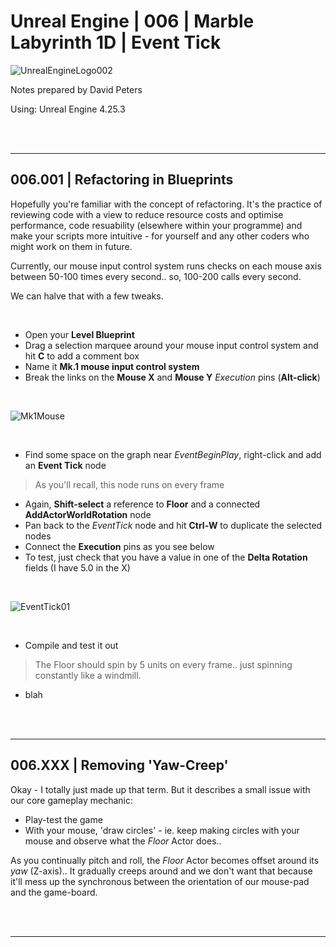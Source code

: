 # Unreal Engine | 006 | Marble Labyrinth 1D | Event Tick

![UnrealEngineLogo002](https://user-images.githubusercontent.com/36719180/90347960-a4e68900-e087-11ea-9349-f5a59105b4d2.png)


Notes prepared by David Peters

Using: Unreal Engine 4.25.3 

<br><br>

---

## 006.001 | Refactoring in Blueprints

Hopefully you're familiar with the concept of refactoring. It's the practice of reviewing code with a view to reduce resource costs and optimise performance, code resuability (elsewhere within your programme) and make your scripts more intuitive - for yourself and any other coders who might work on them in future.

Currently, our mouse input control system runs checks on each mouse axis between 50-100 times every second.. so, 100-200 calls every second.

We can halve that with a few tweaks.

<br>

- Open your **Level Blueprint**
- Drag a selection marquee around your mouse input control system and hit **C** to add a comment box
- Name it **Mk.1 mouse input control system**
- Break the links on the **Mouse X** and **Mouse Y** *Execution* pins (**Alt-click**)

<br>

![Mk1Mouse](https://user-images.githubusercontent.com/36719180/90993932-00c28c00-e60b-11ea-8151-94e1d53c6e5e.png)

<br>

- Find some space on the graph near *EventBeginPlay*, right-click and add an **Event Tick** node
>As you'll recall, this node runs on every frame
- Again, **Shift-select** a reference to **Floor** and a connected **AddActorWorldRotation** node
- Pan back to the *EventTick* node and hit **Ctrl-W** to duplicate the selected nodes
- Connect the **Execution** pins as you see below
- To test, just check that you have a value in one of the **Delta Rotation** fields (I have 5.0 in the X)

<br>

![EventTick01](https://user-images.githubusercontent.com/36719180/90994449-dbcf1880-e60c-11ea-81ae-abc076702abb.png)

<br>

- Compile and test it out

>The Floor should spin by 5 units on every frame.. just spinning constantly like a windmill.

- blah




<br><br>

---

## 006.XXX | Removing 'Yaw-Creep'

Okay - I totally just made up that term. But it describes a small issue with our core gameplay mechanic:

- Play-test the game
- With your mouse, 'draw circles' - ie. keep making circles with your mouse and observe what the *Floor* Actor does..

As you continually pitch and roll, the *Floor* Actor becomes offset around its *yaw* (Z-axis).. It gradually creeps around and we don't want that because it'll mess up the synchronous between the orientation of our mouse-pad and the game-board.




<br><br>

---
